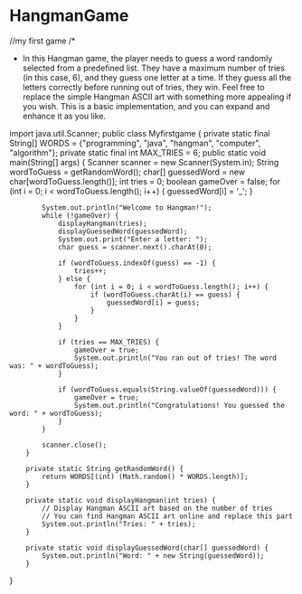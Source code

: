 # HangmanGame
//my first game
/*
 * In this Hangman game, the player needs to guess a word randomly selected from a predefined list. They have a maximum number of tries (in this case, 6), and they guess one letter at a time. If they guess all the letters correctly before running out of tries, they win.
Feel free to replace the simple Hangman ASCII art with something more appealing if you wish. This is a basic implementation, and you can expand and enhance it as you like.





import java.util.Scanner;
public class Myfirstgame 
{
   private static final String[] WORDS = {"programming", "java", "hangman", "computer", "algorithm"};
   private static final int MAX_TRIES = 6;
   public static void main(String[] args) {
   Scanner scanner = new Scanner(System.in);
   String wordToGuess = getRandomWord();
   char[] guessedWord = new char[wordToGuess.length()];
   int tries = 0;
   boolean gameOver = false;
   for (int i = 0; i < wordToGuess.length(); i++) {
	            guessedWord[i] = '_';
 }

	        System.out.println("Welcome to Hangman!");
	        while (!gameOver) {
	            displayHangman(tries);
	            displayGuessedWord(guessedWord);
	            System.out.print("Enter a letter: ");
	            char guess = scanner.next().charAt(0);

	            if (wordToGuess.indexOf(guess) == -1) {
	                tries++;
	            } else {
	                for (int i = 0; i < wordToGuess.length(); i++) {
	                    if (wordToGuess.charAt(i) == guess) {
	                        guessedWord[i] = guess;
	                    }
	                }
	            }

	            if (tries == MAX_TRIES) {
	                gameOver = true;
	                System.out.println("You ran out of tries! The word was: " + wordToGuess);
	            }

	            if (wordToGuess.equals(String.valueOf(guessedWord))) {
	                gameOver = true;
	                System.out.println("Congratulations! You guessed the word: " + wordToGuess);
	            }
	        }

	        scanner.close();
	    }

	    private static String getRandomWord() {
	        return WORDS[(int) (Math.random() * WORDS.length)];
	    }

	    private static void displayHangman(int tries) {
	        // Display Hangman ASCII art based on the number of tries
	        // You can find Hangman ASCII art online and replace this part
	        System.out.println("Tries: " + tries);
	    }

	    private static void displayGuessedWord(char[] guessedWord) {
	        System.out.println("Word: " + new String(guessedWord));
	    }
	

}
